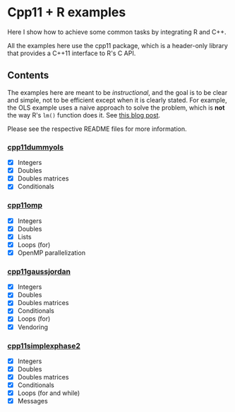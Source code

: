 # Cpp11 + R examples

Here I show how to achieve some common tasks by integrating R and C++.

All the examples here use the cpp11 package, which is a header-only library that
provides a C++11 interface to R's C API.

## Contents

The examples here are meant to be *instructional*, and the goal is to be
clear and simple, not to be efficient except when it is clearly stated. For
example, the OLS example uses a naive approach to solve the problem, which is
**not** the way R's `lm()` function does it. See
[this blog post](https://pacha.dev/blog/2023/06/05/cpp11-omp/).

Please see the respective README files for more information.

### [cpp11dummyols](#cpp11dummyols)

- [x] Integers
- [x] Doubles
- [x] Doubles matrices
- [x] Conditionals

### [cpp11omp](#cpp11omp)

- [x] Integers
- [x] Doubles
- [x] Lists
- [x] Loops (for)
- [x] OpenMP parallelization

### [cpp11gaussjordan](#cpp11gaussjordan)

- [x] Integers
- [x] Doubles
- [x] Doubles matrices
- [x] Conditionals
- [x] Loops (for)
- [x] Vendoring

### [cpp11simplexphase2](#cpp11simplexphase2)

- [x] Integers
- [x] Doubles
- [x] Doubles matrices
- [x] Conditionals
- [x] Loops (for and while)
- [x] Messages
